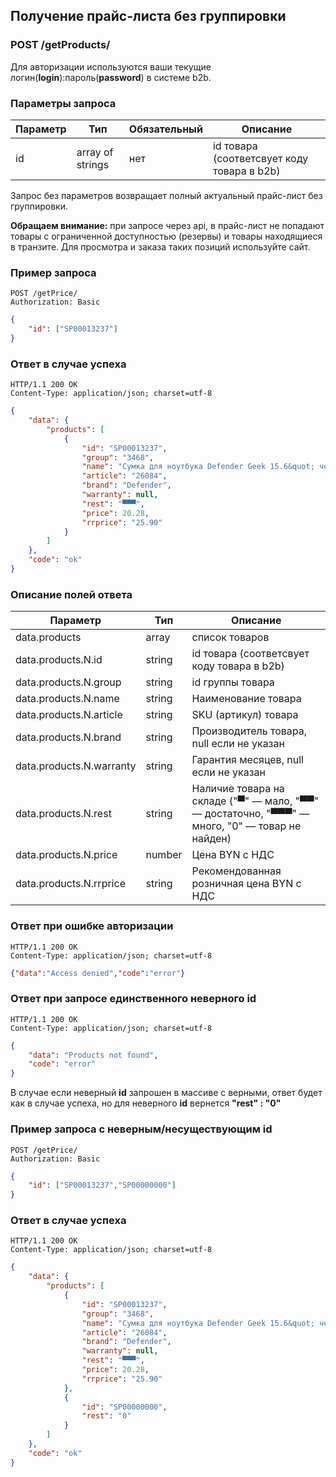 ## Получение прайс-листа без группировки

### POST /getProducts/

Для авторизации используются ваши текущие логин(**login**):пароль(**password**) в системе b2b.

### Параметры запроса

|Параметр|Тип|Обязательный|Описание|
|---|---|---|---|
| id | array of strings | нет | id товара (соответсвует коду товара в b2b) |

Запрос без параметров возвращает полный актуальный прайс-лист без группировки.

**Обращаем внимание:** при запросе через api, в прайс-лист не попадают товары с ограниченной доступностью (резервы) и товары находящиеся в транзите. Для просмотра и заказа таких позиций используйте сайт.

### Пример запроса

```http
POST /getPrice/
Authorization: Basic
```
```json
{
    "id": ["SP00013237"]
}
```

### Ответ в случае успеха

```http
HTTP/1.1 200 OK
Content-Type: application/json; charset=utf-8
```
```json
{
    "data": {
        "products": [
            {
                "id": "SP00013237",
                "group": "3468",
                "name": "Сумка для ноутбука Defender Geek 15.6&quot; черный, карман &lt;черный&gt;",
                "article": "26084",
                "brand": "Defender",
                "warranty": null,
                "rest": "▀▀▀",
                "price": 20.28,
                "rrprice": "25.90"
            }
        ]
    },
    "code": "ok"
}
```

### Описание полей ответа

|Параметр|Тип|Описание|
|---|---|---|
| data.products | array | список товаров |
| data.products.N.id | string | id товара (соответсвует коду товара в b2b) |
| data.products.N.group | string | id группы товара |
| data.products.N.name | string | Наименование товара |
| data.products.N.article | string | SKU (артикул) товара |
| data.products.N.brand | string | Производитель товара, null если не указан |
| data.products.N.warranty | string | Гарантия месяцев, null если не указан |
| data.products.N.rest | string | Наличие товара на складе ("▀" — мало, "▀▀" — достаточно, "▀▀▀" — много, "0" — товар не найден) |
| data.products.N.price | number | Цена BYN с НДС |
| data.products.N.rrprice | string | Рекомендованная розничная цена BYN с НДС |

### Ответ при ошибке авторизации

```http
HTTP/1.1 200 OK
Content-Type: application/json; charset=utf-8
```
```json
{"data":"Access denied","code":"error"}
```

### Ответ при запросе единственного неверного id

```http
HTTP/1.1 200 OK
Content-Type: application/json; charset=utf-8
```
```json
{
    "data": "Products not found",
    "code": "error"
}
```

В случае если неверный **id** запрошен в массиве с верными, ответ будет как в случае успеха, но для неверного **id** вернется **"rest" :  "0"**

### Пример запроса c неверным/несуществующим id

```http
POST /getPrice/
Authorization: Basic
```
```json
{
    "id": ["SP00013237","SP00000000"]
}
```
### Ответ в случае успеха

```http
HTTP/1.1 200 OK
Content-Type: application/json; charset=utf-8
```
```json
{
    "data": {
        "products": [
            {
                "id": "SP00013237",
                "group": "3468",
                "name": "Сумка для ноутбука Defender Geek 15.6&quot; черный, карман &lt;черный&gt;",
                "article": "26084",
                "brand": "Defender",
                "warranty": null,
                "rest": "▀▀▀",
                "price": 20.28,
                "rrprice": "25.90"
            },
            {
                "id": "SP00000000",
                "rest": "0"
            }
        ]
    },
    "code": "ok"
}
```
